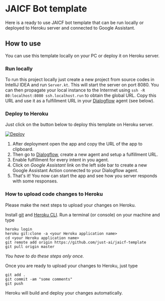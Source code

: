 # JAICF Bot template

Here is a ready to use JAICF bot template that can be run locally or deployed to Heroku server and connected to Google Assistant.

## How to use

You can use this template locally on your PC or deploy it on Heroku server.

### Run locally

To run this project locally just create a new project from source codes in IntelliJ IDEA and run `Server.kt`.
This will start the server on port 8080. You can then propagate your local instance to the Interrnet using `ssh -R 80:localhost:8080 ssh.localhost.run` to obtain the global URL. Copy this URL and use it as a fulfillment URL in your [Dialogflow](https://dialogflow.com) agent (see below).

### Deploy to Heroku

Just click on the button below to deploy this template on Heroku server.

[![Deploy](https://www.herokucdn.com/deploy/button.svg)](https://heroku.com/deploy)

1. After deployment open the app and copy the URL of the app to clipboard.
2. Then go to [Dialogflow](https://dialogflow.com), create a new agent and setup a fulfillment URL.
3. Enable fulfillment for every intent in you agent.
4. Click on _Google Assistant_ link on the left side bar to create a new Google Assistant Action connected to your Dialogflow agent.
5. That's it! You now can start the app and see how you server responds with some responses.

### How to upload code changes to Heroku

Please make the next steps to upload your changes on Heroku.

Install [git](https://git-scm.com/downloads) and [Heroku CLI](https://devcenter.heroku.com/articles/heroku-cli#download-and-install).
Run a terminal (or console) on your machine and type

```
heroku login
heroku git:clone -a <your Heroku application name>
cd <your Heroku application name>
git remote add origin https://github.com/just-ai/jaicf-template
git pull origin master
```

_You have to do these steps only once._

Once you are ready to upload your changes to Heroku, just type

```
git add .
git commit -am "some comments"
git push
```

Heroku will build and deploy your changes automatically.

